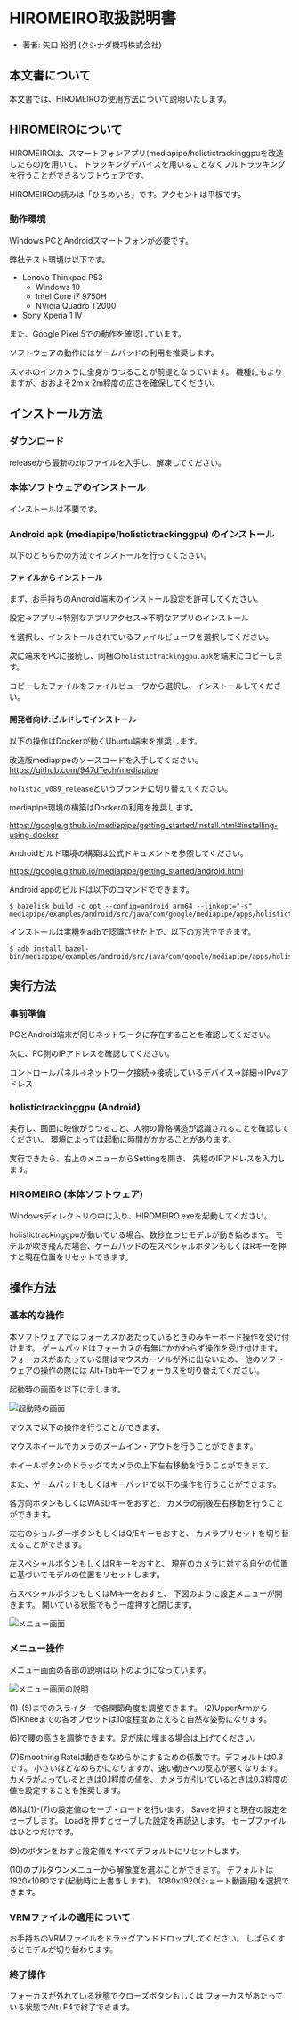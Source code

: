 # HIROMEIRO取扱説明書

- 著者: 矢口 裕明 (クシナダ機巧株式会社)

## 本文書について

本文書では、HIROMEIROの使用方法について説明いたします。

## HIROMEIROについて

HIROMEIROは、スマートフォンアプリ(mediapipe/holistictrackinggpuを改造したもの)を用いて、
トラッキングデバイスを用いることなくフルトラッキングを行うことができるソフトウェアです。

HIROMEIROの読みは「ひろめいろ」です。アクセントは平板です。

### 動作環境

Windows PCとAndroidスマートフォンが必要です。

弊社テスト環境は以下です。
- Lenovo Thinkpad P53
    - Windows 10
    - Intel Core i7 9750H
    - NVidia Quadro T2000
- Sony Xperia 1 IV

また、Google Pixel 5での動作を確認しています。

ソフトウェアの動作にはゲームパッドの利用を推奨します。

スマホのインカメラに全身がうつることが前提となっています。
機種にもよりますが、おおよそ2m x 2m程度の広さを確保してください。


## インストール方法

### ダウンロード

releaseから最新のzipファイルを入手し、解凍してください。

### 本体ソフトウェアのインストール

インストールは不要です。


### Android apk (mediapipe/holistictrackinggpu) のインストール

以下のどちらかの方法でインストールを行ってください。

#### ファイルからインストール

まず、お手持ちのAndroid端末のインストール設定を許可してください。

設定->アプリ->特別なアプリアクセス->不明なアプリのインストール

を選択し、インストールされているファイルビューワを選択してください。

次に端末をPCに接続し、同梱の`holistictrackinggpu.apk`を端末にコピーします。

コピーしたファイルをファイルビューワから選択し、インストールしてください。


#### 開発者向け:ビルドしてインストール

以下の操作はDockerが動くUbuntu端末を推奨します。

改造版mediapipeのソースコードを入手してください。
https://github.com/947dTech/mediapipe

`holistic_v089_release`というブランチに切り替えてください。

mediapipe環境の構築はDockerの利用を推奨します。

https://google.github.io/mediapipe/getting_started/install.html#installing-using-docker

Androidビルド環境の構築は公式ドキュメントを参照してください。

https://google.github.io/mediapipe/getting_started/android.html

Android appのビルドは以下のコマンドでできます。

```
$ bazelisk build -c opt --config=android_arm64 --linkopt="-s" mediapipe/examples/android/src/java/com/google/mediapipe/apps/holistictrackinggpu:holistictrackinggpu
```

インストールは実機をadbで認識させた上で、以下の方法でできます。

```
$ adb install bazel-bin/mediapipe/examples/android/src/java/com/google/mediapipe/apps/holistictrackinggpu/holistictrackinggpu.apk
```


## 実行方法

### 事前準備

PCとAndroid端末が同じネットワークに存在することを確認してください。

次に、PC側のIPアドレスを確認してください。

コントロールパネル->ネットワーク接続->接続しているデバイス->詳細->IPv4アドレス


### holistictrackinggpu (Android)

実行し、画面に映像がうつること、人物の骨格構造が認識されることを確認してください。
環境によっては起動に時間がかかることがあります。

実行できたら、右上のメニューからSettingを開き、
先程のIPアドレスを入力します。


### HIROMEIRO (本体ソフトウェア)

Windowsディレクトリの中に入り、HIROMEIRO.exeを起動してください。

holistictrackinggpuが動いている場合、数秒立つとモデルが動き始めます。
モデルが吹き飛んだ場合、ゲームパッドの左スペシャルボタンもしくはRキーを押すと現在位置をリセットできます。


## 操作方法

### 基本的な操作

本ソフトウェアではフォーカスがあたっているときのみキーボード操作を受け付けます。
ゲームパッドはフォーカスの有無にかかわらず操作を受け付けます。
フォーカスがあたっている間はマウスカーソルが外に出ないため、
他のソフトウェアの操作の際には
Alt+Tabキーでフォーカスを切り替えてください。

起動時の画面を以下に示します。

![起動時の画面](images/hiromeiro_screenshot_00.jpg)

マウスで以下の操作を行うことができます。

マウスホイールでカメラのズームイン・アウトを行うことができます。

ホイールボタンのドラッグでカメラの上下左右移動を行うことができます。

また、ゲームパッドもしくはキーパッドで以下の操作を行うことができます。

各方向ボタンもしくはWASDキーをおすと、
カメラの前後左右移動を行うことができます。

左右のショルダーボタンもしくはQ/Eキーをおすと、
カメラプリセットを切り替えることができます。

左スペシャルボタンもしくはRキーをおすと、
現在のカメラに対する自分の位置に基づいてモデルの位置をリセットします。

右スペシャルボタンもしくはMキーをおすと、
下図のように設定メニューが開きます。
開いている状態でもう一度押すと閉じます。

![メニュー画面](images/hiromeiro_screenshot_01.jpg)


### メニュー操作

メニュー画面の各部の説明は以下のようになっています。

![メニュー画面の説明](images/hiromeiro_screenshot_captioned.png)


(1)-(5)までのスライダーで各関節角度を調整できます。
(2)UpperArmから(5)Kneeまでの各オフセットは10度程度あたえると自然な姿勢になります。

(6)で腰の高さを調整できます。足が床に埋まる場合は上げてください。

(7)Smoothing Rateは動きをなめらかにするための係数です。デフォルトは0.3です。
小さいほどなめらかになりますが、速い動きへの反応が悪くなります。
カメラがよっているときは0.1程度の値を、
カメラが引いているときは0.3程度の値を設定することを推奨します。

(8)は(1)-(7)の設定値のセーブ・ロードを行います。
Saveを押すと現在の設定をセーブします。
Loadを押すとセーブした設定を再読込します。
セーブファイルはひとつだけです。

(9)のボタンをおすと設定値をすべてデフォルトにリセットします。

(10)のプルダウンメニューから解像度を選ぶことができます。
デフォルトは1920x1080です(起動時に上書きします)。
1080x1920(ショート動画用)を選択できます。


### VRMファイルの適用について

お手持ちのVRMファイルをドラッグアンドドロップしてください。
しばらくするとモデルが切り替わります。


### 終了操作

フォーカスが外れている状態でクローズボタンもしくは
フォーカスがあたっている状態でAlt+F4で終了できます。

